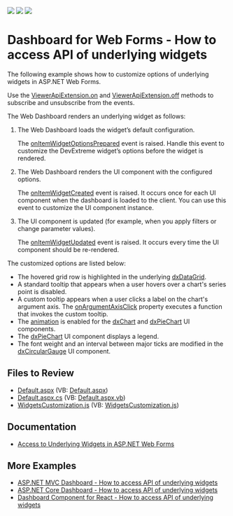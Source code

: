 <!-- default badges list -->
![](https://img.shields.io/endpoint?url=https://codecentral.devexpress.com/api/v1/VersionRange/128580039/21.1.3%2B)
[![](https://img.shields.io/badge/Open_in_DevExpress_Support_Center-FF7200?style=flat-square&logo=DevExpress&logoColor=white)](https://supportcenter.devexpress.com/ticket/details/T492396)
[![](https://img.shields.io/badge/📖_How_to_use_DevExpress_Examples-e9f6fc?style=flat-square)](https://docs.devexpress.com/GeneralInformation/403183)
<!-- default badges end -->

# Dashboard for Web Forms - How to access API of underlying widgets

The following example shows how to customize options of underlying widgets in ASP.NET Web Forms.

Use the [ViewerApiExtension.on](https://docs.devexpress.com/Dashboard/js-DevExpress.Dashboard.ViewerApiExtension#js_devexpress_dashboard_viewerapiextension_on) and [ViewerApiExtension.off](https://docs.devexpress.com/Dashboard/js-DevExpress.Dashboard.ViewerApiExtension#js_devexpress_dashboard_viewerapiextension_off) methods to subscribe and unsubscribe from the events.

The Web Dashboard renders an underlying widget as follows:

1. The Web Dashboard loads the widget’s default configuration.

    The [onItemWidgetOptionsPrepared](https://docs.devexpress.com/Dashboard/js-DevExpress.Dashboard.ViewerApiExtensionOptions#js_devexpress_dashboard_viewerapiextensionoptions_onitemwidgetoptionsprepared) event is raised. Handle this event to customize the DevExtreme widget’s options before the widget is rendered.

1. The Web Dashboard renders the UI component with the configured options.

    The [onItemWidgetCreated](https://docs.devexpress.com/Dashboard/js-DevExpress.Dashboard.ViewerApiExtensionOptions#js_devexpress_dashboard_viewerapiextensionoptions_onitemwidgetcreated) event is raised. It occurs once for each UI component when the dashboard is loaded to the client. You can use this event to customize the UI component instance.

1. The UI component is updated (for example, when you apply filters or change parameter values).

    The [onItemWidgetUpdated](https://docs.devexpress.com/Dashboard/js-DevExpress.Dashboard.ViewerApiExtensionOptions#js_devexpress_dashboard_viewerapiextensionoptions_onitemwidgetupdated) event is raised. It occurs every time the UI component should be re-rendered. 
	

The customized options are listed below:

- The hovered grid row is highlighted in the underlying [dxDataGrid](https://js.devexpress.com/DevExtreme/ApiReference/UI_Components/dxDataGrid/).
- A standard tooltip that appears when a user hovers over a chart's series point is disabled. 
- A custom tooltip appears when a user clicks a label on the chart's argument axis. The [onArgumentAxisClick](https://js.devexpress.com/DevExtreme/ApiReference/UI_Components/dxChart/Configuration/#onArgumentAxisClick) property executes a function that invokes the custom tooltip.
- The [animation](https://js.devexpress.com/DevExtreme/ApiReference/UI_Components/dxChart/Configuration/animation/) is enabled for the [dxChart](https://js.devexpress.com/DevExtreme/ApiReference/UI_Components/dxChart/) and [dxPieChart](https://js.devexpress.com/DevExtreme/ApiReference/UI_Components/dxPieChart/) UI components.
- The [dxPieChart](https://js.devexpress.com/DevExtreme/ApiReference/UI_Components/dxPieChart/) UI component displays a legend.
- The font weight and an interval between major ticks are modified in the [dxCircularGauge](https://js.devexpress.com/DevExtreme/ApiReference/UI_Components/dxCircularGauge/) UI component.

## Files to Review

* [Default.aspx](./CS/ASPxDashboard_UnderlyingWidgets/Default.aspx) (VB: [Default.aspx](./VB/ASPxDashboard_UnderlyingWidgets/Default.aspx))
* [Default.aspx.cs](./CS/ASPxDashboard_UnderlyingWidgets/Default.aspx.cs) (VB: [Default.aspx.vb](./VB/ASPxDashboard_UnderlyingWidgets/Default.aspx.vb))
* [WidgetsCustomization.js](./CS/ASPxDashboard_UnderlyingWidgets/Scripts/WidgetsCustomization.js) (VB: [WidgetsCustomization.js](./VB/ASPxDashboard_UnderlyingWidgets/Scripts/WidgetsCustomization.js))

## Documentation

- [Access to Underlying Widgets in ASP.NET Web Forms](https://docs.devexpress.com/Dashboard/117573/web-dashboard/aspnet-web-forms-dashboard-control/access-to-underlying-widgets)

## More Examples

- [ASP.NET MVC Dashboard - How to access API of underlying widgets](https://github.com/DevExpress-Examples/asp-net-mvc-dashboard-underlying-widgets-api)
- [ASP.NET Core Dashboard - How to access API of underlying widgets](https://github.com/DevExpress-Examples/asp-net-core-dashboard-underlying-widgets-api)
- [Dashboard Component for React - How to access API of underlying widgets](https://github.com/DevExpress-Examples/dashboard-react-underlying-widgets-api)
